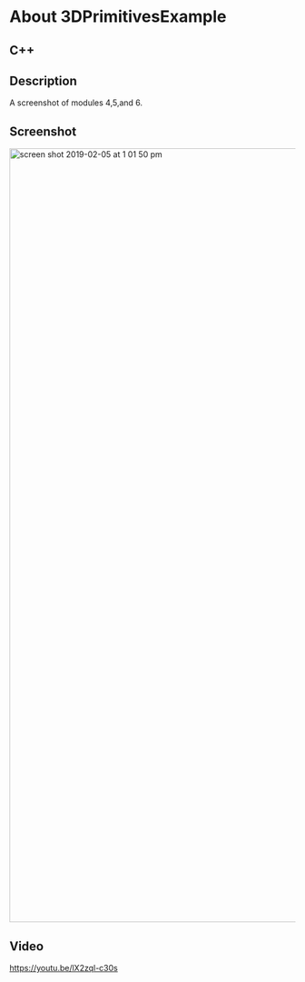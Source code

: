 # About 3DPrimitivesExample

## C++


## Description

A screenshot of modules 4,5,and 6.


## Screenshot
<img width="1363" alt="screen shot 2019-02-05 at 1 01 50 pm" src="https://user-images.githubusercontent.com/42790306/52294595-bc4b9e80-2947-11e9-8c70-d3ef1abbdcae.png">

## Video
https://youtu.be/lX2zql-c30s
